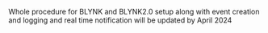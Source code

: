 Whole procedure for BLYNK and BLYNK2.0 setup along with event creation and logging and real time notification will be updated by April 2024
